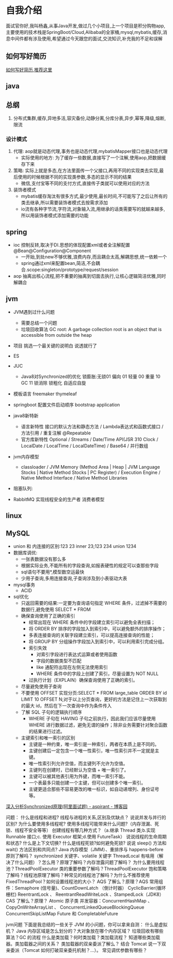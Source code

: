 # 自我介绍

面试官你好,我叫杨鑫,从事Java开发,做过几个小项目,上一个项目是积分购物app,主要使用的技术栈是SpringBoot/Cloud,Alibaba的全家桶,mysql,mybatis,缓存,消息中间件都有涉及使用,希望通过今天跟您的面试,交流知识,补充我的不足和误解

## 如何写好简历

[如何写好简历,推荐这里](https://zhuanlan.zhihu.com/p/359688448)

## java

## 总纲

1. 分布式集群,缓存,异地多活,容灾备份,动静分离,分库分表,异步,幂等,降级,熔断,限流

### 设计模式

1. 代理: aop就是动态代理,事务也是动态代理,mybatisMapper接口也是动态代理
   - 实际使用的地方: 为了缓存一些数据,直接写了一个注解,使用aop,把数据缓存下来
2. 策略: 实际上就是多态,在方法里面传一个父接口,再用不同的实现类去实现,最后使用的时候根据不同的实现类参数,多态的显示不同的结果
   - 微信,支付宝等不同的支付方式,直接传子类就可以使用对应的方法
3. 装饰者模式
   - mybatis缓存淘汰有很多方式,最少使用,最长时间,不可能写了之后让所有的类去继承,所以需要装饰者模式去按需求添加
   - io流有各种字节流,字符流,对象输入流,用继承的话类需要写的就越来越多,所以用装饰者模式添加需要的功能

## spring

- ioc 控制反转,取决于DI.思想的体现配置xml或者全注解配置@Bean@Configuration@Component
  - 一开始,到处new不够优雅,浪费内存,而且耦合太高,解耦思想,统一依赖一个
  - spring通过xml来配置bean,简洁,不会耦合.scope:singleton/prototype/request/session
- aop 抽离出核心流程,把不重要的抽离到切面去执行,让核心逻辑简洁优雅,同时解耦合

## jvm

- JVM遇到过什么问题
  - 需要总结一个问题
  - 垃圾回收算法 GC root: A garbage collection root is an object that is accessible from outside the heap

- 项目 挑选一个最关键的说明白 说透就行了
- ES

- JUC
  - Java8对Synchronized的优化 锁膨胀:无锁01 偏向 01 轻量 00 重量 10  GC 11  锁消除 锁粗化 自适应自旋
- 模板语言 freemaker thymeleaf
- springboot 配置文件启动顺序 bootstrap  application
- java8新特新
  - 语言新特性 接口的默认方法和静态方法 / Lambda表达式和函数式接口 / 方法引用 / 重复注解 @Repeatable
  - 官方库新特性 Optional / Streams / Date/Time API(JSR 310 Clock / LocalDate / LocalTime / LocalDateTime) / Base64 / 并行数组
- jvm内存模型
  - classloader / JVM Memory (Method Area | Heap | JVM Language Stocks | Native Method Stocks | PC Register) / Execution Engine / Native Method Interface / Native Method Libraries
- 阻塞队列:
- RabbitMQ 实现线程安全的生产者 消费者模型

## linux

## MySQL

- union 和 内连接的区别:123 23 inner 23;123 234 union 1234
- 数据库调优:
  - 一张表数据没有那么多
  - 根据实际业务,不能所有的字段查询,如报表硬性的规定可以查那些字段
  - sql语句不要用*,模型数空运最快
  - 少用子查询,多用连接查询,子查询涉及到小表驱动大表
- mysql事务
  - ACID
- sql优化
  - 只返回需要的结果:一定要为查询语句指定 WHERE 条件，过滤掉不需要的数据行,避免使用 SELECT * FROM
  - 确保查询使用了正确的索引
    - 经常出现在 WHERE 条件中的字段建立索引可以避免全表扫描；
    - 将 ORDER BY 排序的字段加入到索引中，可以避免额外的排序操作；
    - 多表连接查询的关联字段建立索引，可以提高连接查询的性能；
    - 将 GROUP BY 分组操作字段加入到索引中，可以利用索引完成分组。
    - 索引失效
      - 对索引字段进行表达式运算或者使用函数
      - 字段的数据类型不匹配
      - like 通配符出现在左侧无法使用索引
      - WHERE 条件中的字段上创建了索引，尽量设置为 NOT NULL
    - 过执行计划（EXPLAIN）确保查询使用了正确的索引。
  - 尽量避免使用子查询
  - 不要使用 OFFSET 实现分页:SELECT * FROM large_table ORDER BY id LIMIT 10 OFFSET N;对于以上分页查询，更好的方法是记住上一次获取到的最大 id，然后在下一次查询中作为条件传入  
  - 了解 SQL 子句的逻辑执行顺序
    - WHERE 子句在 HAVING 子句之前执行，因此我们应该尽量使用 WHERE 进行数据过滤，避免无谓的操作；除非业务需要针对聚合函数的结果进行过滤。
  - 主键索引和唯一索引的区别
    - 主键是一种约束，唯一索引是一种索引，两者在本质上是不同的。
    - 主键创建后一定包含一个唯一性索引，唯一性索引并不一定就是主键。
    - 唯一性索引列允许空值，而主键列不允许为空值。
    - 主键列在创建时，已经默认为空值 + 唯一索引了。
    - 主键可以被其他表引用为外键，而唯一索引不能。
    - 一个表最多只能创建一个主键，但可以创建多个唯一索引。
    - 主键更适合那些不容易更改的唯一标识，如自动递增列、身份证号等。

[深入分析Synchronized原理(阿里面试题) - aspirant - 博客园](https://www.cnblogs.com/aspirant/p/11470858.html)

问题：
什么是线程和进程? 线程与进程的关系,区别及优缺点？
说说并发与并行的区别?
为什么要使用多线程呢?
使用多线程可能带来什么问题?（内存泄漏、死锁、线程不安全等等）
创建线程有哪几种方式？（a.继承 Thread 类;b.实现 Runnable 接口;c. 使用 Executor 框架;d.使用 FutureTask）
说说线程的生命周期和状态?
什么是上下文切换?
什么是线程死锁?如何避免死锁?
说说 sleep() 方法和 wait() 方法区别和共同点?
Java 内存模型（JMM）、重排序与 happens-before 原则了解吗？
synchronized 关键字、volatile 关键字
ThreadLocal 有啥用（解决了什么问题）？怎么用？原理了解吗？内存泄露问题了解吗？
为什么要用线程池？ThreadPoolExecutor 类的重要参数了解吗？ThreadPoolExecutor 饱和策略了解吗？线程池原理了解吗？种常见的线程池了解吗？为什么不推荐使用FixedThreadPool？如何设置线程池的大小？
AQS 了解么？原理？AQS 常用组件：Semaphore (信号量)、CountDownLatch （倒计时器） CyclicBarrier(循环栅栏)
ReentrantLock 、 ReentrantReadWriteLock 、StampedLock（JDK8）
CAS 了解么？原理？
Atomic 原子类
并发容器：ConcurrentHashMap 、 CopyOnWriteArrayList 、 ConcurrentLinkedQueueBlockingQueue ConcurrentSkipListMap
Future 和 CompletableFuture

jvm问题
下面是我总结的一些关于 JVM 的小问题，你可以拿来自测：
 什么是虚拟机？
Java 内存区域是怎么划分的？大对象放在哪个内存区域？
垃圾回收有哪些算法？GC 的流程
什么是类加载？何时类加载？类加载流程？
知道哪些类加载器。类加载器之间的关系？
类加载器的双亲委派了解么？ 结合 Tomcat 说一下双亲委派（Tomcat 如何打破双亲委托机制？...）。
常见调优参数有哪些？
